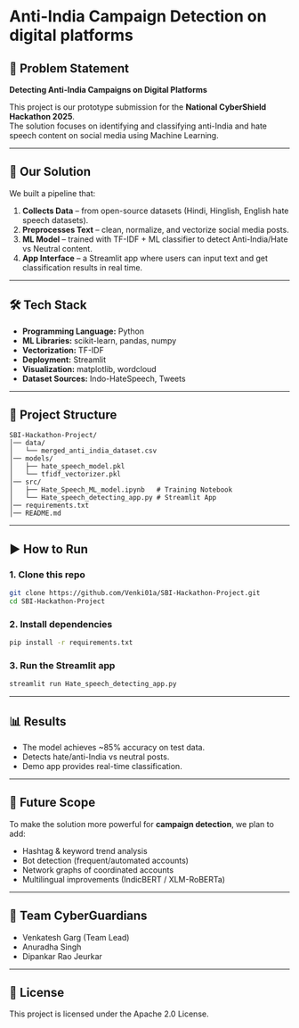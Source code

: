 # Anti-India Campaign Detection on digital platforms

## 📌 Problem Statement
**Detecting Anti-India Campaigns on Digital Platforms**

This project is our prototype submission for the **National CyberShield Hackathon 2025**.  
The solution focuses on identifying and classifying anti-India and hate speech content on social media using Machine Learning.

---

## 🚀 Our Solution
We built a pipeline that:
1. **Collects Data** – from open-source datasets (Hindi, Hinglish, English hate speech datasets).
2. **Preprocesses Text** – clean, normalize, and vectorize social media posts.
3. **ML Model** – trained with TF-IDF + ML classifier to detect Anti-India/Hate vs Neutral content.
4. **App Interface** – a Streamlit app where users can input text and get classification results in real time.

---

## 🛠️ Tech Stack
- **Programming Language:** Python
- **ML Libraries:** scikit-learn, pandas, numpy
- **Vectorization:** TF-IDF
- **Deployment:** Streamlit
- **Visualization:** matplotlib, wordcloud
- **Dataset Sources:** Indo-HateSpeech, Tweets

---

## 📂 Project Structure
```
SBI-Hackathon-Project/
│── data/
│   └── merged_anti_india_dataset.csv
│── models/
│   ├── hate_speech_model.pkl
│   └── tfidf_vectorizer.pkl
│── src/
│   ├── Hate_Speech_ML_model.ipynb   # Training Notebook
│   └── Hate_speech_detecting_app.py # Streamlit App
│── requirements.txt
│── README.md
```

---

## ▶️ How to Run

### 1. Clone this repo
```bash
git clone https://github.com/Venki01a/SBI-Hackathon-Project.git
cd SBI-Hackathon-Project
```

### 2. Install dependencies
```bash
pip install -r requirements.txt
```

### 3. Run the Streamlit app
```bash
streamlit run Hate_speech_detecting_app.py
```

---

## 📊 Results
- The model achieves ~85% accuracy on test data.  
- Detects hate/anti-India vs neutral posts.  
- Demo app provides real-time classification.  

---

## 🔮 Future Scope
To make the solution more powerful for **campaign detection**, we plan to add:
- Hashtag & keyword trend analysis
- Bot detection (frequent/automated accounts)
- Network graphs of coordinated accounts
- Multilingual improvements (IndicBERT / XLM-RoBERTa)

---

## 👥 Team CyberGuardians
- Venkatesh Garg (Team Lead)
- Anuradha Singh
- Dipankar Rao Jeurkar

---

## 📜 License
This project is licensed under the Apache 2.0 License.
